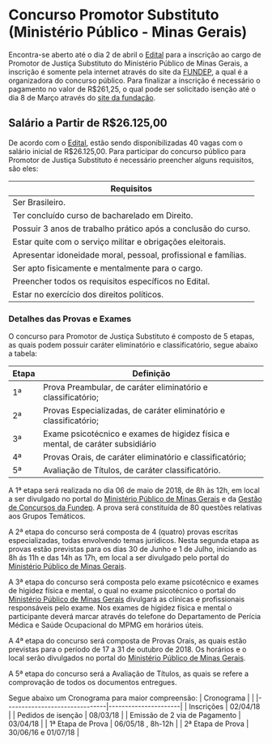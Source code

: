 # Concurso Promotor Substituto (Ministério Público - Minas Gerais)

Encontra-se aberto até o dia 2 de abril o [Edital](https://www.mpmg.mp.br/lumis/portal/file/fileDownload.jsp?fileId=8A91CFAA61E5BA220161E7A54B5676A9) para a inscrição ao cargo de Promotor de Justiça Substituto do Ministério Público de Minas Gerais, a inscrição é somente pela internet através do site da [FUNDEP](https://www.gestaodeconcursos.com.br/site/login/Login.aspx?ReturnUrl=~/candidato/Inscricao.aspx%3FCodConcurso=1227), a qual é a organizadora do concurso público. 
Para finalizar a inscrição é necessário o pagamento no valor de R$261,25, o qual pode ser solicitado isenção até o dia 8 de Março através do [site da fundação](https://www.gestaodeconcursos.com.br/site/login/Login.aspx?ReturnUrl=~/candidato/Isencao.aspx%3FCodConcurso=1227).

## Salário a Partir de R$26.125,00

De acordo com o [Edital](https://www.mpmg.mp.br/lumis/portal/file/fileDownload.jsp?fileId=8A91CFAA61E5BA220161E7A54B5676A9), estão sendo disponibilizadas 40 vagas com o salário inicial de R$26.125,00. 
Para participar do concurso público para Promotor de Justiça Substituto é necessário preencher alguns requisitos, são eles:

| Requisitos                                                     |
|----------------------------------------------------------------|
| Ser Brasileiro.                                                |
| Ter concluído curso de bacharelado em Direito.                 |
| Possuir 3 anos de trabalho prático após a conclusão do curso.  |
| Estar quite com o serviço militar e obrigações eleitorais.     |
| Apresentar idoneidade moral, pessoal, profissional e famílias. |
| Ser apto fisicamente e mentalmente para o cargo.               |
| Preencher todos os requisitos específicos no Edital.           |
| Estar no exercício dos direitos políticos.                     |


### Detalhes das Provas e Exames

O concurso para Promotor de Justiça Substituto é composto de 5 etapas, as quais podem possuir caráter eliminatório e classificatório, segue abaixo a tabela:

| Etapa | Definição |
|-------|--------------------------------------------------------------------------------|
| 1ª | Prova Preambular, de caráter eliminatório e classificatório; |
| 2ª | Provas Especializadas, de caráter eliminatório e classificatório; |
| 3ª | Exame psicotécnico e exames de higidez física e mental, de caráter subsidiário |
| 4ª | Provas Orais, de caráter eliminatório e classificatório; |
| 5ª | Avaliação de Títulos, de caráter classificatório. |

A 1ª etapa será realizada no dia 06 de maio de 2018, de 8h às 12h, em local a ser divulgado no portal do [Ministério Público de Minas Gerais](https://www.mpmg.mp.br) e da [Gestão de Concursos da Fundep](https://www.gestaodeconcursos.com.br). A prova será constituída de 80 questões relativas aos Grupos Temáticos.

A 2ª etapa do concurso será composta de 4 (quatro) provas escritas especializadas, todas envolvendo temas jurídicos. Nesta segunda etapa as provas estão previstas para os dias 30 de Junho e 1 de Julho, iniciando as 8h ás 11h e das 14h as 17h, em local a ser divulgado pelo portal do [Ministério Público de Minas Gerais](https://www.mpmg.mp.br).

A 3ª etapa do concurso será composta pelo exame psicotécnico e exames de higidez física e mental, o qual no exame psicotécnico o portal do [Ministério Público de Minas Gerais](https://www.mpmg.mp.br) divulgará as clínicas e profissionais responsáveis pelo exame. Nos exames de higidez física e mental o participante deverá marcar através do telefone do Departamento de Perícia Médica e Saúde Ocupacional do MPMG em horários úteis.

A 4ª etapa do concurso será composta de Provas Orais, as quais estão previstas para o período de 17 a 31 de outubro de 2018. Os horários e
o local serão divulgados no portal do [Ministério Público de Minas Gerais](https://www.mpmg.mp.br).

A 5ª etapa do concurso será a Avaliação de Títulos, as quais se refere a comprovação de todos os documentos entregues.

Segue abaixo um Cronograma para maior compreensão:
| Cronograma |  |
|-------------------------------|----------------------|
| Inscrições | 02/04/18 |
| Pedidos de isenção | 08/03/18 |
| Emissão de 2 via de Pagamento | 03/04/18 |
| 1ª Etapa de Prova | 06/05/18 , 8h-12h |
| 2ª Etapa de Prova | 30\/06/16 e 01/07/18 |

